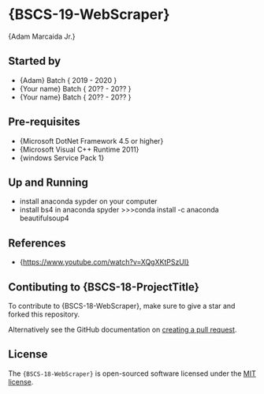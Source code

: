 # {BSCS-19-WebScraper}

{Adam Marcaida Jr.}

## Started by
- {Adam} Batch { 2019 - 2020 }
- {Your name} Batch { 20?? - 20?? }
- {Your name} Batch { 20?? - 20?? }

## Pre-requisites
- {Microsoft DotNet Framework 4.5 or higher}
- {Microsoft Visual C++ Runtime 2011}
- {windows Service Pack 1}

## Up and Running
- install anaconda sypder on your computer
- install bs4 in anaconda spyder >>>conda install -c anaconda beautifulsoup4

## References
- {https://www.youtube.com/watch?v=XQgXKtPSzUI}

## Contibuting to {BSCS-18-ProjectTitle}
To contribute to {BSCS-18-WebScraper}, make sure to give a star and forked this repository.

Alternatively see the GitHub documentation on [creating a pull request](https://help.github.com/en/github/collaborating-with-issues-and-pull-requests/creating-a-pull-request).

## License
The `{BSCS-18-WebScraper}` is open-sourced software licensed under the [MIT license](http://opensource.org/licenses/MIT).

